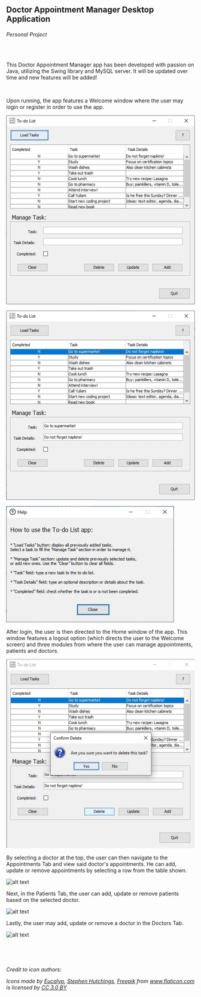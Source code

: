 ## Doctor Appointment Manager Desktop Application
###### Personal Project
&nbsp;&nbsp;&nbsp;

This Doctor Appointment Manager app has been developed with passion on Java, utilizing the Swing library and MySQL server. It will be updated over time and new features will be added!
&nbsp;&nbsp;&nbsp; 

&nbsp;&nbsp;&nbsp;

Upon running, the app features a Welcome window where the user may login or register in order to use the app.

![alt text](https://github.com/marciaarias/to-do-list-app/blob/master/resources/app_01.jpg)

![alt text](https://github.com/marciaarias/to-do-list-app/blob/master/resources/app_02.jpg)

![alt text](https://github.com/marciaarias/to-do-list-app/blob/master/resources/app_03.jpg)

After login, the user is then directed to the Home window of the app. This window features a logout option (which directs the user to the Welcome screen) and three modules from where the user can manage appointments, patients and doctors.

![alt text](https://github.com/marciaarias/to-do-list-app/blob/master/resources/app_04.jpg)

By selecting a doctor at the top, the user can then navigate to the Appointments Tab and view said doctor's appointments. He can add, update or remove appointments by selecting a row from the table shown.

![alt text](https://github.com/marciaarias/to-do-list-app/blob/master/resources/app_05.jpg)

Next, in the Patients Tab, the user can add, update or remove patients based on the selected doctor.

![alt text](https://github.com/marciaarias/to-do-list-app/blob/master/resources/app_06.jpg)

Lastly, the user may add, update or remove a doctor in the Doctors Tab.

![alt text](https://github.com/marciaarias/to-do-list-app/blob/master/resources/app_07.jpg)

&nbsp;&nbsp;&nbsp;

&nbsp;&nbsp;&nbsp;

_Credit to icon authors:_

_Icons made by <a href="https://www.flaticon.com/authors/eucalyp" title="Eucalyp">Eucalyp</a>, <a href="https://www.flaticon.com/authors/stephen-hutchings" title="Stephen Hutchings">Stephen Hutchings</a>, <a href="https://www.freepik.com/" title="Freepik">Freepik</a> from <a href="https://www.flaticon.com/" 			    title="Flaticon">www.flaticon.com</a> is licensed by <a href="http://creativecommons.org/licenses/by/3.0/" title="Creative Commons BY 3.0" target="_blank">CC 3.0 BY</a>_